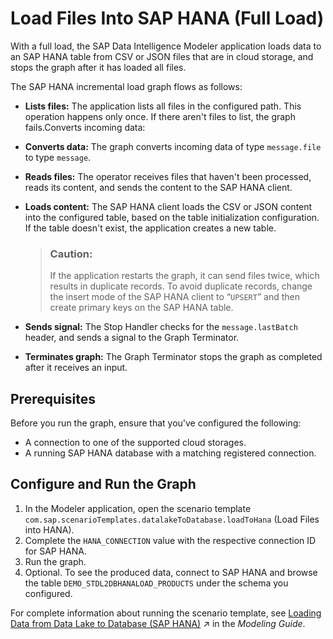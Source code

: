 <!-- loio75c43b4808b346e1a3ffcaa1234b6733 -->

# Load Files Into SAP HANA \(Full Load\)

With a full load, the SAP Data Intelligence Modeler application loads data to an SAP HANA table from CSV or JSON files that are in cloud storage, and stops the graph after it has loaded all files.

The SAP HANA incremental load graph flows as follows:

-   **Lists files:** The application lists all files in the configured path. This operation happens only once. If there aren't files to list, the graph fails.Converts incoming data:
-   **Converts data:** The graph converts incoming data of type `message.file` to type `message`.
-   **Reads files:** The operator receives files that haven't been processed, reads its content, and sends the content to the SAP HANA client.
-   **Loads content:** The SAP HANA client loads the CSV or JSON content into the configured table, based on the table initialization configuration. If the table doesn't exist, the application creates a new table.

    > ### Caution:  
    > If the application restarts the graph, it can send files twice, which results in duplicate records. To avoid duplicate records, change the insert mode of the SAP HANA client to “`UPSERT`” and then create primary keys on the SAP HANA table.

-   **Sends signal:** The Stop Handler checks for the `message.lastBatch` header, and sends a signal to the Graph Terminator.
-   **Terminates graph:** The Graph Terminator stops the graph as completed after it receives an input.



<a name="loio75c43b4808b346e1a3ffcaa1234b6733__section_lp4_nsf_xyb"/>

## Prerequisites

Before you run the graph, ensure that you've configured the following:

-   A connection to one of the supported cloud storages.
-   A running SAP HANA database with a matching registered connection.



<a name="loio75c43b4808b346e1a3ffcaa1234b6733__section_tzr_hqh_1zb"/>

## Configure and Run the Graph

1.  In the Modeler application, open the scenario template `com.sap.scenarioTemplates.datalakeToDatabase.loadToHana` \(Load Files into HANA\).
2.  Complete the `HANA_CONNECTION` value with the respective connection ID for SAP HANA.
3.  Run the graph.
4.  Optional. To see the produced data, connect to SAP HANA and browse the table `DEMO_STDL2DBHANALOAD_PRODUCTS` under the schema you configured.

For complete information about running the scenario template, see [Loading Data from Data Lake to Database (SAP HANA)](https://help.sap.com/viewer/1c1341f6911f4da5a35b191b40b426c8/Cloud/en-US/7eec494c03f747529cd637e2c2fd8d7c.html "These graphs show how to batch and stream process data.") :arrow_upper_right: in the *Modeling Guide*.

